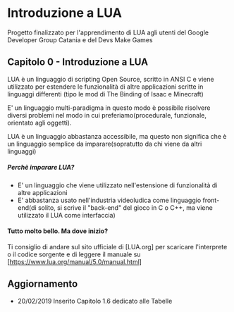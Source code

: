 # Introduzione a LUA

Progetto finalizzato per l'apprendimento di LUA agli utenti del Google Developer Group Catania e del Devs Make Games


## Capitolo 0 - Introduzione a LUA

LUA è un linguaggio di scripting Open Source, scritto in ANSI C e viene utilizzato per estendere le funzionalità di altre applicazioni scritte in linguaggi differenti (tipo le mod di The Binding of Isaac e Minecraft)

E' un linguaggio multi-paradigma in questo modo è possibile risolvere diversi problemi nel modo in cui preferiamo(procedurale, funzionale, orientato agli oggetti).

LUA è un linguaggio abbastanza accessibile, ma questo non significa che è un linguaggio semplice da imparare(sopratutto da chi viene da altri linguaggi)

##### Perchè imparare LUA?

  - E' un linguaggio che viene utilizzato nell'estensione di funzionalità di altre applicazioni
  - E' abbastanza usato nell'industria videoludica come linguaggio front-end(di solito, si scrive il "back-end" del gioco in C o C++, ma viene utilizzato il LUA come interfaccia)

#### Tutto molto bello. Ma dove inizio?

Ti consiglio di andare sul sito ufficiale di [LUA.org] per scaricare l'interprete o il codice sorgente e di leggere il manuale su [https://www.lua.org/manual/5.0/manual.html]


## Aggiornamento

* 20/02/2019 Inserito Capitolo 1.6 dedicato alle Tabelle 
